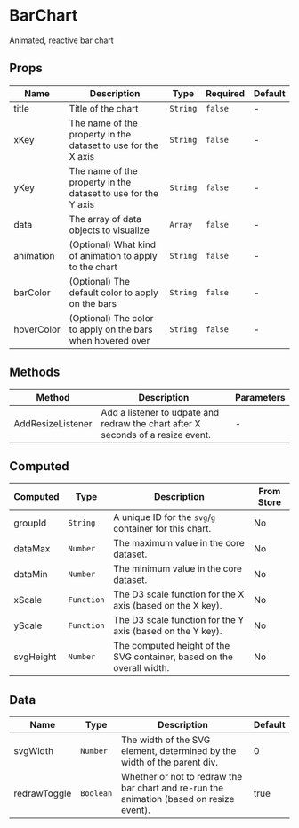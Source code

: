 # BarChart

Animated, reactive bar chart

## Props

<!-- @vuese:BarChart:props:start -->
|Name|Description|Type|Required|Default|
|---|---|---|---|---|
|title|Title of the chart|`String`|`false`|-|
|xKey|The name of the property in the dataset to use for the X axis|`String`|`false`|-|
|yKey|The name of the property in the dataset to use for the Y axis|`String`|`false`|-|
|data|The array of data objects to visualize|`Array`|`false`|-|
|animation|(Optional) What kind of animation to apply to the chart|`String`|`false`|-|
|barColor|(Optional) The default color to apply on the bars|`String`|`false`|-|
|hoverColor|(Optional) The color to apply on the bars when hovered over|`String`|`false`|-|

<!-- @vuese:BarChart:props:end -->


## Methods

<!-- @vuese:BarChart:methods:start -->
|Method|Description|Parameters|
|---|---|---|
|AddResizeListener|Add a listener to udpate and redraw the chart after X seconds of a resize event.|-|

<!-- @vuese:BarChart:methods:end -->


## Computed

<!-- @vuese:BarChart:computed:start -->
|Computed|Type|Description|From Store|
|---|---|---|---|
|groupId|`String`|A unique ID for the `svg`/`g` container for this chart.|No|
|dataMax|`Number`|The maximum value in the core dataset.|No|
|dataMin|`Number`|The minimum value in the core dataset.|No|
|xScale|`Function`|The D3 scale function for the X axis (based on the X key).|No|
|yScale|`Function`|The D3 scale function for the Y axis (based on the Y key).|No|
|svgHeight|`Number`|The computed height of the SVG container, based on the overall width.|No|

<!-- @vuese:BarChart:computed:end -->


## Data

<!-- @vuese:BarChart:data:start -->
|Name|Type|Description|Default|
|---|---|---|---|
|svgWidth|`Number`|The width of the SVG element, determined by the width of the parent div.|0|
|redrawToggle|`Boolean`|Whether or not to redraw the bar chart and re-run the animation (based on resize event).|true|

<!-- @vuese:BarChart:data:end -->



